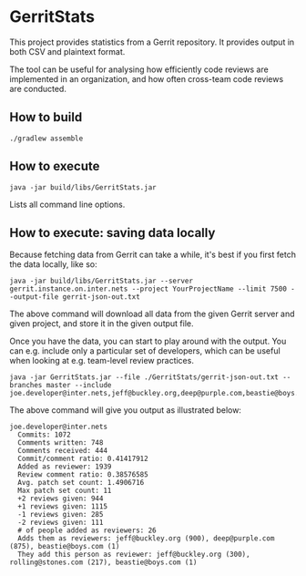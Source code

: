 # GerritStats

This project provides statistics from a Gerrit repository. It provides output in both CSV and plaintext format.

The tool can be useful for analysing how efficiently code reviews are implemented in an organization, and how
often cross-team code reviews are conducted.

## How to build

```
./gradlew assemble
```

## How to execute

```
java -jar build/libs/GerritStats.jar
```

Lists all command line options.

## How to execute: saving data locally

Because fetching data from Gerrit can take a while, it's best if you first fetch the data locally, like so:

```
java -jar build/libs/GerritStats.jar --server gerrit.instance.on.inter.nets --project YourProjectName --limit 7500 --output-file gerrit-json-out.txt 
```

The above command will download all data from the given Gerrit server and given project, and store it in the given output file.

Once you have the data, you can start to play around with the output. You can e.g. include only a particular set of developers, which can be useful
when looking at e.g. team-level review practices.

```
java -jar GerritStats.jar --file ./GerritStats/gerrit-json-out.txt --branches master --include joe.developer@inter.nets,jeff@buckley.org,deep@purple.com,beastie@boys.com
```

The above command will give you output as illustrated below:

```
joe.developer@inter.nets
  Commits: 1072
  Comments written: 748
  Comments received: 444
  Commit/comment ratio: 0.41417912
  Added as reviewer: 1939
  Review comment ratio: 0.38576585
  Avg. patch set count: 1.4906716
  Max patch set count: 11
  +2 reviews given: 944
  +1 reviews given: 1115
  -1 reviews given: 285
  -2 reviews given: 111
  # of people added as reviewers: 26
  Adds them as reviewers: jeff@buckley.org (900), deep@purple.com (875), beastie@boys.com (1)
  They add this person as reviewer: jeff@buckley.org (300), rolling@stones.com (217), beastie@boys.com (1)
```
